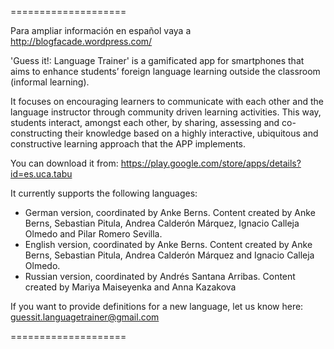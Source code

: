 ====================

Para ampliar información en español vaya a http://blogfacade.wordpress.com/

'Guess it!: Language Trainer' is a gamificated app for smartphones that aims to enhance students’ foreign language learning outside the classroom (informal learning). 

It focuses on encouraging learners to communicate with each other and the language instructor through community driven learning activities. This way, students interact, amongst each other, by sharing, assessing and co-constructing their knowledge based on a highly interactive, ubiquitous and constructive learning approach that the APP implements.

You can download it from:
https://play.google.com/store/apps/details?id=es.uca.tabu

It currently supports the following languages:
* German version, coordinated by Anke Berns. Content created by Anke Berns, Sebastian Pitula, Andrea Calderón Márquez, Ignacio Calleja Olmedo and Pilar Romero Sevilla.
* English version, coordinated by Anke Berns. Content created by Anke Berns, Sebastian Pitula, Andrea Calderón Márquez and Ignacio Calleja Olmedo.
* Russian version, coordinated by Andrés Santana Arribas. Content created by Mariya Maiseyenka and Anna Kazakova

If you want to provide definitions for a new language, let us know here: guessit.languagetrainer@gmail.com

====================
